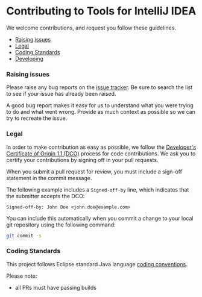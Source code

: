 # Contributing to Tools for IntelliJ IDEA

We welcome contributions, and request you follow these guidelines.

 - [Raising issues](#raising-issues)
 - [Legal](#legal)
 - [Coding Standards](#coding-standards)
 - [Developing](DEVELOPING.md)

### Raising issues

Please raise any bug reports on the [issue tracker](https://github.com/MicroShed/lsp4ij/issues). Be sure to search the list to see if your issue has already been raised.

A good bug report makes it easy for us to understand what you were trying to do and what went wrong. Provide as much context as possible so we can try to recreate the issue.

### Legal

In order to make contribution as easy as possible, we follow the [Developer's Certificate of Origin 1.1 (DCO)](https://developercertificate.org/) process for code contributions. We ask you to certify your contributions by signing off in your pull requests.

When you submit a pull request for review, you
must include a sign-off statement in the commit message.

The following example includes a `Signed-off-by` line, which indicates that the
submitter accepts the DCO:

```text
Signed-off-by: John Doe <john.doe@example.com>
```

You can include this automatically when you commit a change to your
local git repository using the following command:

```bash
git commit -s
```

### Coding Standards

This project follows Eclipse standard Java language [coding conventions](https://wiki.eclipse.org/Coding_Conventions).

Please note:
 - all PRs must have passing builds

